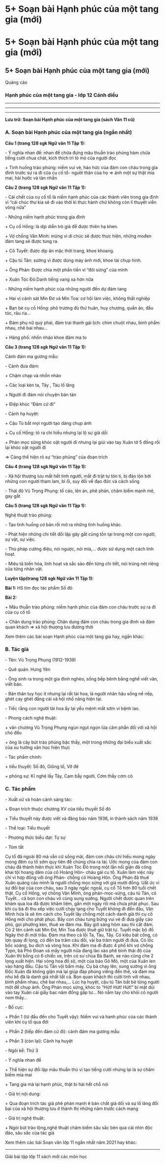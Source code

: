 # 5+ Soạn bài Hạnh phúc của một tang gia (mới)

# 5+ Soạn bài Hạnh phúc của một tang gia (mới)

## 5+ Soạn bài Hạnh phúc của một tang gia (mới)

Quảng cáo

### Hạnh phúc của một tang gia - lớp 12 Cánh diều

* * *

* * *

* * *

**Lưu trữ: Soạn bài Hạnh phúc của một tang gia (sách Văn 11 cũ)**

### **A. Soạn bài Hạnh phúc của một tang gia (ngắn nhất)**

**Câu 1 (trang 128 sgk Ngữ văn 11 Tập 1):**

\- Ý nghĩa nhan đề: nhan đề chứa đựng mâu thuẫn trào phúng hàm chứa tiếng cười chua chát, kích thích trí tò mò của người đọc 

\+ Tình huống trào phúng: niềm vui vẻ, háo hức của đám con cháu trong gia đình trước sự ra đi của cụ cố tổ- người thân của họ => ánh một sự thật mỉa mai, hài hước và tàn nhẫn 

**Câu 2 (trang 128 sgk Ngữ văn 11 Tập 1):**

\- Cái chết của cụ cố tổ là niềm hạnh phúc của các thành viên trong gia đình vì “cái chúc thư kia sẽ đi vào thời kì thực hành chứ không còn lí thuyết viễn vông nữa” 

\- Những niềm hạnh phúc trong gia đình 

\+ Cụ cố Hồng: là dịp diễn trò già để được thiên hạ khen. 

\+ Vợ chồng Văn Minh: mừng vì di chúc sẽ được thực hiện, những mođen đám tang sẽ được tung ra. 

\+ Cô Tuyết: được dịp ăn mặc thời trang, khoe khoang. 

\+ Cậu tú Tân: sướng vì được dùng máy ảnh mới, khoe tài chụp hình. 

\+ Ông Phán: Được chia một phần tiền vì “đôi sừng” của mình 

\+ Xuân Tóc Đỏ:Danh tiếng vang xa hơn nữa 

\- Những niềm hạnh phúc của những người đến dự đám tang 

\+ Hai vị cảnh sát Min Đơ và Min Toa: cơ hội làm việc, không thất nghiệp 

\+ Bạn bè cụ cố Hồng: phô trương đủ thứ huân, huy chương, quần áo, đầu tóc, râu ria... 

\+ Đám phụ nữ quý phái, đám trai thanh gái lịch: chim chuột nhau, bình phẩm nhau, chê bai nhau... 

\+ Hàng phố: nhốn nháo khoe đám ma to 

**Câu 3 (trang 128 sgk Ngữ văn 11 Tập 1):**

Cảnh đám ma gương mẫu: 

\- Cảnh đưa đám: 

\+ Chậm chạp và nhốn nháo 

\+ Các loại kèn ta, Tây , Tàu lố lăng 

\+ Người đi đám nói chuyện bàn tán 

\+ Điệp khúc “Đám cứ đi” 

\- Cảnh hạ huyệt: 

\+ Cậu Tú bắt mọi người tạo dáng chụp ảnh 

\+ Cụ cố Hồng: tỏ ra chí hiếu nhưng lại lộ sự giả dối 

\+ Phán mọc sừng khóc oặt người đi nhưng lại giúi vào tay Xuân tờ 5 đồng rồi lại khóc oặt người đi 

=> Càng thể hiện rõ sự “trào phúng” của đoạn trích 

**Câu 4 (trang 128 sgk Ngữ văn 11 Tập 1):**

\- Xã hội thượng lưu mất hết tình người, mất đi trật tự tôn ti, bị đảo lộn bởi những con người tham lam, bỉ ổi, suy đồi về đạo đức và cách sống 

\- Thái độ Vũ Trọng Phụng: tố cáo, lên án, phê phán, châm biếm mạnh mẽ, gay gắt 

**Câu 5 (trang 128 sgk Ngữ văn 11 Tập 1):**

Nghệ thuật trào phúng: 

\- Tạo tình huống cơ bản rồi mở ra những tình huống khác. 

\- Phát hiện những chi tiết đối lập gây gắt cùng tồn tại trong một con người, sự vật, sự việc. 

\- Thủ pháp cường điệu, nói ngược, nói mỉa,… được sử dụng một cách linh hoạt. 

\- Miêu tả biến hóa, linh hoạt và sắc sảo đến từng chi tiết, nói trúng nét riêng của từng nhân vật. 

**Luyện tập(trang 128 sgk Ngữ văn 11 Tập 1):**

**Bài 1:** HS tìm đọc tác phẩm Số đỏ 

**Bài 2:**

\+ Mâu thuẫn trào phúng: niềm hạnh phúc của đám con cháu trước sự ra đi của cụ cố tổ 

\+ Chân dung trào phúng: Chân dung đám con cháu trong gia đình và đám quan khách => xã hội thượng lưu đương thời 

Xem thêm các bài soạn Hạnh phúc của một tang gia hay, ngắn khác:

### **B. Tác giả**

\- Tên: Vũ Trọng Phụng (1912-1939)

\- Quê quán: Hưng Yên

\- Ông sinh ra trong một gia đình nghèo, sống bếp bênh bằng nghề viết văn, viết báo.

\- Bản thân tuy học ít nhưng lại rất tài hoa, là người nhân hậu sống nề nếp, ghét cay ghét đắng cái xã hội nhố năng hiện tại.

\- Tiếc rằng con người tài hoa ấy lại yểu mệnh mất sớm vì bệnh lao.

\- Phong cách nghệ thuật: 

\+ văn chương Vũ Trọng Phụng ngùn ngụt ngọn lửa căm phẫn đối với xã hội chó đểu

\+ ông là cây bút trào phúng bậc thầy, một trong những đại biểu xuất sắc của xu hướng văn học hiện thực

\- Tác phẩm chính:

\+ tiểu thuyết: Số đỏ, Giông tố, Vỡ đê

\+ phóng sự: Kĩ nghệ lấy Tây, Cạm bẫy người, Cơm thầy cơm cô

### **C. Tác phẩm**

\- Xuất xứ và hoàn cảnh sáng tác: 

\+ Đoạn trích thuộc chương XV của tiểu thuyết Số đỏ

\+ Tiểu thuyết này được viết và đăng báo năm 1936, in thành sách năm 1938

\- Thể loại: Tiểu thuyết

\- Phương thức biểu đạt: Tự sự

\- Tóm tắt 

Cụ tổ đã ngoài 80 mà vẫn cứ sống mãi, đám con cháu chí hiếu mong ngày mong đêm cụ tổ sớm quy tiên để chúng chia ra tài. Ước mong của đám con cháu đã thành hiện thực khi Xuân Tóc Đỏ trong một lần nổi giận đã công khai tội hoang dâm của cô Hoàng Hôn- cháu gái cu tổ. Xuân làm việc này chỉ vì hợp đồng với ông Phán- chồng cô Hoàng Hôn. Ông Phán đã thuê Xuân quảng cáo mình là người chồng mọc sừng với giá mười đồng. Uất ức vì sự đồi bại của con cháu, sau 3 ngày ngắc ngoải, cụ cố Tổ hơn 80 tuổi chết thật. Cụ cố Hồng, vợ chồng Văn Minh, ông phán-mọc-sừng, cậu tú Tân, cô Tuyết… cả bọn con cháu vô cùng sung sướng. Người chết được quan trên khám qua loa đã được khâm liệm, gần một ngày rồi mà chưa phát phục. Sau khi cụ bà đi thu xếp việc cưới chạy tang cho Tuyết không đi đến đâu, Văn Minh hứa là sẽ tìm cách cho Tuyết lấy chồng một cách danh giá thì cụ cố Hồng mới cho phát phục. Bầy con cháu tưng bừng vui vẻ đi đưa giấy cáo phó, gọi phường kèn, thuê xe đám ma. Bảy giờ sáng hôm sau thì cất đám. Có 2 tên cảnh sát Min Đơ, Min Toa được thuê giữ trật tự. Tuyết mặc bộ đồ Ngây thơ đi mời trầu. Đám ma theo cả lối Ta, Tàu, Tây. Có kiệu bát cống, có lợn quay đi lọng, có đến ba trăm câu đối, vài ba trăm người đi đưa. Có lốc bốc xoảng, bu dích và vòng hoa. Khi đám ma đi được 4 phố khi vợ chồng Typn, bà Phó Đoan và mấy người nữa đang lào xào phê bình thái độ của Xuân thì bỗng có 6 chiếc xe, trên có sư chùa Bà Banh, xe nào cũng che 2 lọng xuất hiện. Hai vòng hoa đồ sộ, một của báo Gõ Mõ, một của Xuân len vào hàng đầu. Cậu tú Tân vội bấm máy. Cụ bà chạy lên, sung sướng vì ông Đốc Xuân đã không giận mà lại giúp đáp phúng viếng đến thế, và đám ma như kể đã là danh giá nhất tất cả. Bọn quan khách thì cười tình với nhau, bình phẩm nhau, chê bai nhau,… Lúc hạ huyệt, cậu tú Tân bắt bẻ từng người một để chụp ảnh. Ông Phán mọc sừng, khóc to “Hứt! Hứt! Hứt!” bí mật dúi vào tay Xuân cái giấy bạc năm đồng gấp tư… Nó nắm tay cho khỏi có người nom thấy…

\- Bố cục: 

\+ Phần 1 (từ đầu đến cho Tuyết vậy): Niềm vui và hanh phúc của các thành viên khi cụ tổ qua đời

\+ Phần 2 (tiếp đến đám cứ đi): cảnh đám ma gương mẫu

\+ Phần 3 (còn lại): Cảnh hạ huyệt

\- Ngôi kể: Thứ 3

\- Ý nghĩa nhan đề

\+ Thể hiện sự đối lập mâu thuẫn thú vị tạo tiếng cười nhưng lại là sự châm biếm mỉa mai

\+ Tang gia mà lại hạnh phúc, thật bi hài hết chỗ nói

\- Giá trị nội dung: 

\+ Qua đoạn trích tác giả phê phán mạnh ẽ bản chất giả dối và sự lố lăng đồi bại của xã hội thượng lưu ở thành thị những năm trước cách mạng

\- Giá trị nghệ thuật: 

\+ Ngòi bút trào lộng,nghệ thuật châm biếm sâu sắc bén qua cái nhìn độc đáo, sâu sắc của tác giả

Xem thêm các bài Soạn văn lớp 11 ngắn nhất năm 2021 hay khác:

* * *

Giải bài tập lớp 11 sách mới các môn học
